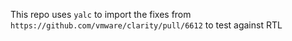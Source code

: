 This repo uses `yalc` to import the fixes from `https://github.com/vmware/clarity/pull/6612` to test against RTL
